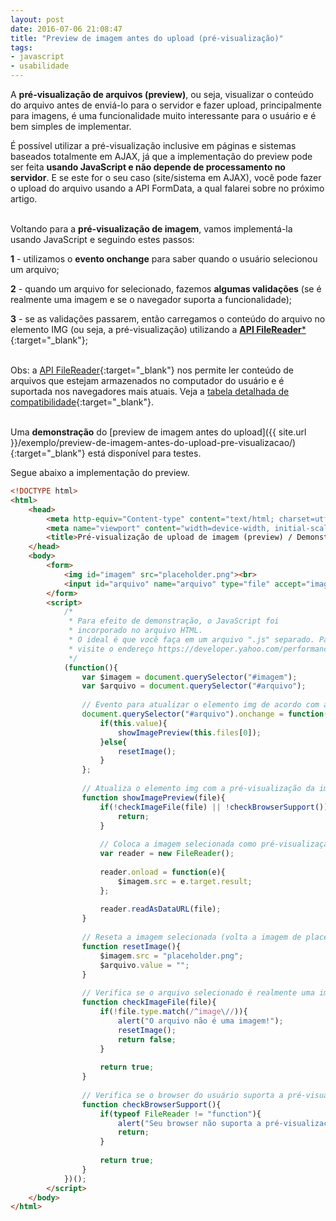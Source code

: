 ```yaml
---
layout: post
date: 2016-07-06 21:08:47
title: "Preview de imagem antes do upload (pré-visualização)"
tags:
- javascript
- usabilidade
---
```


A **pré-visualização de arquivos (preview)**, ou seja, visualizar o conteúdo do arquivo antes de enviá-lo para o servidor e fazer upload, principalmente para imagens, é uma funcionalidade muito interessante para o usuário e é bem simples de implementar.

É possível utilizar a pré-visualização inclusive em páginas e sistemas baseados totalmente em AJAX, já que a implementação do preview pode ser feita **usando JavaScript e não depende de processamento no servidor**. E se este for o seu caso (site/sistema em AJAX), você pode fazer o upload do arquivo usando a API FormData, a qual falarei sobre no próximo artigo.
<br><br>

Voltando para a **pré-visualização de imagem**, vamos implementá-la usando JavaScript e seguindo estes passos:

**1** - utilizamos o **evento onchange** para saber quando o usuário selecionou um arquivo;

**2** - quando um arquivo for selecionado, fazemos **algumas validações** (se é realmente uma imagem e se o navegador suporta a funcionalidade);

**3** - se as validações passarem, então carregamos o conteúdo do arquivo no elemento IMG (ou seja, a pré-visualização) utilizando a [**API FileReader***](https://developer.mozilla.org/pt-BR/docs/Web/API/FileReader){:target="_blank"};
<br><br>

Obs: a [API FileReader](https://developer.mozilla.org/pt-BR/docs/Web/API/FileReader){:target="_blank"} nos permite ler conteúdo de arquivos que estejam armazenados no computador do usuário e é suportada nos navegadores mais atuais. Veja a [tabela detalhada de compatibilidade](http://caniuse.com/#feat=filereader){:target="_blank"}.
<br><br>

Uma **demonstração** do [preview de imagem antes do upload]({{ site.url }}/exemplo/preview-de-imagem-antes-do-upload-pre-visualizacao/){:target="_blank"} está disponível para testes.

Segue abaixo a implementação do preview.

```html
<!DOCTYPE html>
<html>
	<head>
		<meta http-equiv="Content-type" content="text/html; charset=utf-8">
		<meta name="viewport" content="width=device-width, initial-scale=1">
		<title>Pré-visualização de upload de imagem (preview) / Demonstração</title>
	</head>
	<body>
		<form>
			<img id="imagem" src="placeholder.png"><br>
			<input id="arquivo" name="arquivo" type="file" accept="image/*">
		</form>
		<script>
			/*
			 * Para efeito de demonstração, o JavaScript foi
			 * incorporado no arquivo HTML.
			 * O ideal é que você faça em um arquivo ".js" separado. Para mais informações
			 * visite o endereço https://developer.yahoo.com/performance/rules.html#external
			 */
			(function(){
				var $imagem = document.querySelector("#imagem");
				var $arquivo = document.querySelector("#arquivo");
				
				// Evento para atualizar o elemento img de acordo com a imagem selecionada
				document.querySelector("#arquivo").onchange = function(){
					if(this.value){
						showImagePreview(this.files[0]);
					}else{
						resetImage();
					}
				};
				
				// Atualiza o elemento img com a pré-visualização da imagem  selecionada
				function showImagePreview(file){
					if(!checkImageFile(file) || !checkBrowserSupport()){
						return;
					}
					
					// Coloca a imagem selecionada como pré-visualização
					var reader = new FileReader();
					
					reader.onload = function(e){
						$imagem.src = e.target.result;
					};
					
					reader.readAsDataURL(file);
				}
				
				// Reseta a imagem selecionada (volta a imagem de placeholder)
				function resetImage(){
					$imagem.src = "placeholder.png";
					$arquivo.value = "";
				}
				
				// Verifica se o arquivo selecionado é realmente uma imagem
				function checkImageFile(file){
					if(!file.type.match(/^image\//)){
						alert("O arquivo não é uma imagem!");
						resetImage();
						return false;
					}
					
					return true;
				}
				
				// Verifica se o browser do usuário suporta a pré-visualização de imagens
				function checkBrowserSupport(){
					if(typeof FileReader != "function"){
						alert("Seu browser não suporta a pré-visualização de imagens.");
						return;
					}
					
					return true;
				}
			})();
		</script>
	</body>
</html>
```
